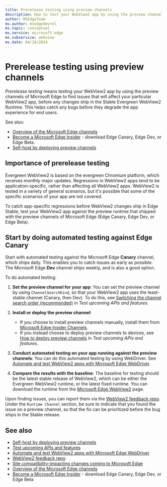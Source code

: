 ```yaml
---
title: Prerelease testing using preview channels
description: How to test your WebView2 app by using the preview channels of Microsoft Edge (Edge Canary, Edge Dev, or Edge Beta) to find issues that will affect your particular WebView2 app, before WebView2 changes reach  the Evergreen WebView2 Runtime.
author: MSEdgeTeam
ms.author: msedgedevrel
ms.topic: conceptual
ms.service: microsoft-edge
ms.subservice: webview
ms.date: 04/18/2024
---
```

# Prerelease testing using preview channels

_Prerelease testing_ means testing your WebView2 app by using the preview channels of Microsoft Edge to find issues that will affect your particular WebView2 app, before any changes ship in the Stable Evergreen WebView2 Runtime. This helps catch any bugs before they degrade the app experience for end users.

See also:
* [Overview of the Microsoft Edge channels](/deployedge/microsoft-edge-channels)
* [Become a Microsoft Edge Insider](https://www.microsoft.com/edge/download/insider) - download Edge Canary, Edge Dev, or Edge Beta.
* [Self-host by deploying preview channels](./self-hosting.md)


<!-- ====================================================================== -->
## Importance of prerelease testing

Evergreen WebView2 is based on the evergreen Chromium platform, which receives monthly major updates.  Regressions in WebView2 apps tend to be application-specific, rather than affecting all WebView2 apps.  WebView2 is tested in a variety of general scenarios, but it's possible that some of the specific scenarios of your app are not covered.

To catch app-specific regressions before WebView2 changes ship in Edge Stable, test your WebView2 app against the preview runtime that shipped with the preview channels of Microsoft Edge (Edge Canary, Edge Dev, or Edge Beta).


<!-- ====================================================================== -->
## Start by doing automated testing against Edge Canary

Start with automated testing against the Microsoft Edge **Canary** channel, which ships daily.  This enables you to catch issues as early as possible. The Microsoft Edge **Dev** channel ships weekly, and is also a good option.

To do automated testing:

1. **Set the preview channel for your app**:  <!-- 2 trailing spaces (linebreak) -->
You can set the preview channel by using `ChannelSearchKind`, so that your WebView2 app uses the least-stable channel (Canary, then Dev).  To do this, see [Switching the channel search order (recommended)](./set-preview-channel.md#switching-the-channel-search-order-recommended) in _Test upcoming APIs and features_.

1. **Install or deploy the preview channel**:  <!-- 2 trailing spaces (linebreak) -->
   * If you choose to install preview channels manually, install them from [Microsoft Edge Insider Channels](https://www.microsoft.com/edge/download/insider).
   * If you instead choose to deploy preview channels to devices, see [How to deploy preview channels](./set-preview-channel.md#how-to-deploy-preview-channels) in _Test upcoming APIs and features_.

1. **Conduct automated testing on your app running against the preview channels**:  <!-- 2 trailing spaces (linebreak) -->
You can do this automated testing by using WebDriver.  See [Automate and test WebView2 apps with Microsoft Edge WebDriver](./webdriver.md).

1. **Compare the results with the baseline**:  <!-- 2 trailing spaces (linebreak) -->
The baseline for testing should be the latest stable release of WebView2, which can be either the Evergreen WebView2 runtime, or the latest fixed runtime.  You can download the runtime from the [Microsoft Edge WebView2](https://developer.microsoft.com/microsoft-edge/webview2/) page.

Upon finding issues, you can report them via the [WebView2 feedback repo](https://github.com/MicrosoftEdge/WebView2Feedback).  Under the `Runtime Channel` section, be sure to indicate that you found the issue on a preview channel, so that the fix can be prioritized before the bug ships in the Stable release.


<!-- ====================================================================== -->
## See also

* [Self-host by deploying preview channels](./self-hosting.md)
* [Test upcoming APIs and features](./set-preview-channel.md)
* [Automate and test WebView2 apps with Microsoft Edge WebDriver](/microsoft-edge/webdriver)
* [WebView2 feedback repo](https://github.com/MicrosoftEdge/WebView2Feedback)
* [Site compatibility-impacting changes coming to Microsoft Edge](/microsoft-edge/web-platform/site-impacting-changes)
* [Overview of the Microsoft Edge channels](/deployedge/microsoft-edge-channels)
* [Become a Microsoft Edge Insider](https://www.microsoft.com/edge/download/insider) - download Edge Canary, Edge Dev, or Edge Beta
